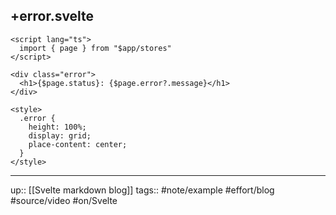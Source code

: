 ## +error.svelte

```
<script lang="ts">
  import { page } from "$app/stores"
</script>

<div class="error">
  <h1>{$page.status}: {$page.error?.message}</h1>
</div>

<style>
  .error {
    height: 100%;
    display: grid;
    place-content: center;
  }
</style>
```

---
up:: [[Svelte markdown blog]]
tags:: #note/example #effort/blog #source/video #on/Svelte
